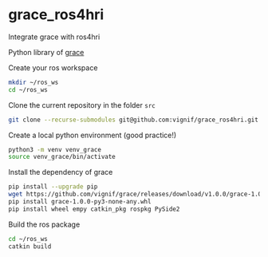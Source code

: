 # grace_ros4hri

Integrate grace with ros4hri

Python library of [grace](https://github.com/vignif/grace)

Create your ros workspace
```bash
mkdir ~/ros_ws
cd ~/ros_ws
```

Clone the current repository in the folder `src`

```bash
git clone --recurse-submodules git@github.com:vignif/grace_ros4hri.git src
```

Create a local python environment (good practice!)

```bash
python3 -m venv venv_grace
source venv_grace/bin/activate
```

Install the dependency of grace
```bash
pip install --upgrade pip
wget https://github.com/vignif/grace/releases/download/v1.0.0/grace-1.0.0-py3-none-any.whl
pip install grace-1.0.0-py3-none-any.whl
pip install wheel empy catkin_pkg rospkg PySide2
```

Build the ros package

```bash
cd ~/ros_ws
catkin build
```

